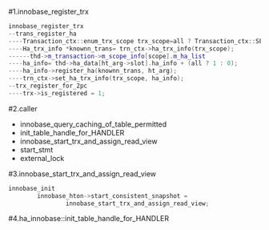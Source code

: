 #1.innobase_register_trx

```cpp
innobase_register_trx
--trans_register_ha
----Transaction_ctx::enum_trx_scope trx_scope=all ? Transaction_ctx::SESSION : Transaction_ctx::STMT;
----Ha_trx_info *knownn_trans= trn_ctx->ha_trx_info(trx_scope);
------thd->m_transaction->m_scope_info[scope].m_ha_list
----ha_info= thd->ha_data[ht_arg->slot].ha_info + (all ? 1 : 0);
----ha_info->register_ha(knownn_trans, ht_arg);
----trn_ctx->set_ha_trx_info(trx_scope, ha_info);
--trx_register_for_2pc
----trx->is_registered = 1;
```

#2.caller

* innobase_query_caching_of_table_permitted
* init_table_handle_for_HANDLER
* innobase_start_trx_and_assign_read_view
* start_stmt
* external_lock

#3.innobase_start_trx_and_assign_read_view

```cpp
innobase_init
        innobase_hton->start_consistent_snapshot =
                innobase_start_trx_and_assign_read_view;
```

#4.ha_innobase::init_table_handle_for_HANDLER

```cpp

```